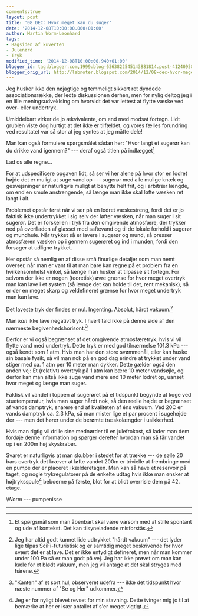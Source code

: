 ```yaml
---
comments:true
layout: post
title: '08 DEC: Hvor meget kan du suge?'
date: '2014-12-08T10:00:00.000+01:00'
author: Martin Worm-Leonhard
tags:
- Bagsiden af kuverten
- Julenørd
- Tryk
modified_time: '2014-12-08T10:00:00.940+01:00'
blogger_id: tag:blogger.com,1999:blog-6363822545143881814.post-4124095863584595279
blogger_orig_url: http://labnoter.blogspot.com/2014/12/08-dec-hvor-meget-kan-du-suge1.html
---
```


Jeg husker ikke den nøjagtige og temmeligt sikkert ret dyndede
associationsrække, der ledte diskussionen derhen, men for nylig deltog
jeg i en lille meningsudveklsing om hvorvidt det var lettest at flytte
væske ved over- eller undertryk.

Umiddelbart virker de jo ækvivalente, om end med modsat fortegn. Lidt
grublen viste dog hurtigt at det ikke er tilfældet, og vores fælles
forundring ved resultatet var så stor at jeg syntes at jeg måtte dele!

Man kan også formulere spørgsmålet sådan her: "Hvor langt et sugerør kan
du drikke vand igennem?" --- deraf også titlen på indlægget[^1]

Lad os alle regne...

For at udspecificere opgaven lidt, så ser vi her alene på hvor stor
en lodret højde det er muligt at suge vand op --- sugerør med alle mulige
knæk og gesvejsninger er naturligvis muligt at benytte helt frit, og i
arbitrær længde, om end en smule anstrengende, så længe man ikke skal
løfte væsken ret langt i alt.

Problemet opstår først når vi ser på en lodret væskestreng, fordi det er
jo faktisk ikke undertrykket i sig selv der løfter væsken, når man suger
i sit sugerør. Det er forskellen i tryk fra den omgivende atmosfære, der
trykker ned på overfladen af glasset med saftevand og til de lokale
forhold i sugerør og mundhule. Når trykket så er lavere i sugerør og
mund, så presser atmosfæren væsken op i gennem sugerøret og ind i
munden, fordi den forsøger at udligne trykket.

Her opstår så nemlig en af disse små finurlige detaljer som man nemt
overser, når man er vant til at man bare kan regne på et problem fra en
hvilkensomhelst vinkel, så længe man husker at tilpasse sit fortegn. For
selvom der ikke er nogen (teoretisk) øvre grænse for hvor meget overtryk
man kan lave i et system (så længe det kan holde til det, rent
mekanisk), så er der en meget skarp og veldefineret grænse for hvor
meget undertryk man kan lave.

Det laveste tryk der findes er nul. Ingenting. Absolut, hårdt
vakuum.[^2]

Man _kan_ ikke lave negativt tryk. I hvert fald ikke på denne side af den
nærmeste begivenhedshorisont.[^3]

Derfor er vi også begrænset af det omgivende atmosfæretryk, hvis vi vil
flytte vand med undertryk. Dette tryk er med god tilnærmelse 101.3 kPa ---
også kendt som 1 atm. Hvis man har den store svømmenål, eller kan huske
sin basale fysik, så vil man nok på en god dag erindre at trykket under
vand stiger med ca. 1 atm per 10 meter man dykker. Dette gælder også den
anden vej: Et (relativt) overtryk på 1 atm kan bære 10 meter vandsøjle,
og derfor kan man altså ikke suge vand mere end 10 meter lodret op,
uanset hvor meget og længe man suger.

Faktisk vil vandet i toppen af sugerøret på et tidspunkt begynde at koge
ved stuetemperatur, hvis man suger hårdt nok, så den reelle højde er
begrænset af vands damptryk, snarere end af kvaliteten af éns vakuum.
Ved 20C er vands damptryk ca. 2.3 kPa, så man mister lige et par procent
i sugehøjde der --- men det hører under de berømte træskolængder i
usikkerhed.

Hvis man rigtig vil drille sine mednørder til en julefrokost, så lader
man dem fordøje denne information og spørger derefter hvordan man så får
vandet op i en 200m høj skyskraber.

Svaret er naturligvis at man skubber i stedet for at trække --- de sølle
20 bars overtryk det kræver at løfte vandet 200m er trivielle at
frembringe med en pumpe der er placeret i kælderetagen. Man kan så have
et reservoir på taget, og nogle trykregulatorer på de enkelte udtag hvis
ikke man ønsker at højtryksspule[^4] beboerne på første, blot for at
blidt overrisle dem på 42. etage.

\\Worm --- pumpenisse

------------------------------------------------------------------------

[^1]: Et spørgsmål som man åbenbart skal være varsom med at stille
    spontant og ude af kontekst. Det kan tilsyneladende misforstås.

[^2]: Jeg har altid godt kunnet lide udtrykket "hårdt vakuum" --- det
    lyder lige tilpas SciFi-futuristisk og er samtidig meget beskrivende for
    hvor svært det er at lave. Det er ikke entydigt defineret, men når man
    kommer under 100 Pa så er man godt på vej. Jeg har ikke prøvet om man
    kan kæle for et blødt vakuum, men jeg vil antage at det skal stryges med
    hårene.

[^3]: "Kanten" af et sort hul, observeret udefra --- ikke det tidspunkt
    hvor næste nummer af "Se og Hør" udkommer.

[^4]: Jeg er for nyligt blevet revset for min stavning. Dette tvinger
    mig jo til at bemærke at her er især antallet af s'er meget vigtigt.
